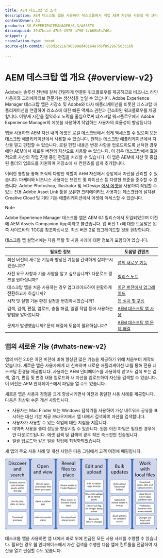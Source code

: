 ```yaml
---
title: AEM 데스크탑 앱 소개
description: AEM 데스크톱 앱을 사용하여 데스크톱에서 직접 AEM 자산을 사용할 때 크리에이티브 사용자를 위한 자산 관리 워크플로우를 최적화하는 방법을 알아봅니다.
contentOwner: AG
products: SG_EXPERIENCEMANAGER/6.3/ASSETS
discoiquuid: 39d7bcad-d7b0-4978-a790-4cb68b8a7d6a
snippet: y
translation-type: tm+mt
source-git-commit: 850d2c21a796599ed40164e7d6f892967563c16b

---
```



# AEM 데스크탑 앱 개요 {#overview-v2}

Adobe는 솔루션 전반에 걸쳐 긴밀하게 연결된 워크플로우를 제공하므로 비즈니스 라인 사용자와 크리에이티브 전문가는 생산성을 높일 수 있습니다. Adobe Experience Manager 데스크탑 앱은 저장소 및 Adobe와 타사 애플리케이션을 비롯한 데스크탑 애플리케이션을 연결하여 리소스에 대한 빠른 액세스 권한과 간소화된 워크플로우를 제공합니다. 이렇게 시간을 절약하고 노력을 줄임으로써 데스크탑 워크플로우에서 Adobe Experience Manager의 에셋을 사용하여 작업하는 사용자의 효율성이 향상됩니다.

앱을 사용하면 AEM 자산 내의 에셋은 로컬 데스크탑에서 쉽게 액세스할 수 있으며 모든 데스크탑 애플리케이션에서 사용할 수 있습니다. 원하는 데스크탑 애플리케이션에서 자산을 열고 편집할 수 있습니다. 로컬 편집 내용은 변경 사항을 업로드하도록 선택한 경우에만 AEM에서 새로운 버전의 자산으로 사용할 수 있습니다. 이 경우 데스크탑에서 효율적으로 자산의 작업 진행 중인 편집을 처리할 수 있습니다. 이 앱은 AEM에 자산 및 중첩된 폴더의 업로드를 지원하여 저장소에 새 컨텐츠를 쉽게 추가합니다.

이러한 통합을 통해 조직의 다양한 역할이 AEM 자산에서 중앙에서 자산을 관리할 수 있습니다. 마케터와 비즈니스 사용자는 브랜드 및 라이선스 등 다양한 표준을 준수할 수 있습니다. Adobe Photoshop, Illustrator 및 InDesign [에서 에셋을](https://www.adobe.com/marketing/experience-manager-assets/adobe-asset-link.html) 사용하여 작업할 수 있는 전용 Adobe Asset Link 툴을 보유한 크리에이티브 사용자는 데스크탑에 설치된 Creative Cloud 및 기타 기본 애플리케이션에서 에셋에 액세스할 수 있습니다.

>[!NOTE]
>
>Adobe Experience Manager 데스크톱 앱은 AEM 6.1 릴리스에서 도입되었으며 이전에 AEM Assets Companion App이라고 불렀습니다. 앱 버전 1.x에 대한 도움말은 왼쪽 사이드바의 TOC를 참조하십시오. 최신 버전 2로 업그레이드할 것을 권장합니다.

데스크톱 앱 설명서에는 다음 역할 및 사용 사례에 대한 정보가 포함되어 있습니다.

| 필요한 정보 | 도움말 컨텐츠 |
|-------------------------------------------------------------------------------------------------------|------------------------------------------------------------|
| 최신 버전의 새로운 기능과 향상된 기능을 간략하게 살펴보시겠습니까? | [앱의 새로운 기능](#whats-new-v2) |
| 사전 요구 사항과 기술 사양을 알고 싶으십니까? 다운로드 링크를 원하십니까? | [릴리스 노트](release-notes.md) |
| 데스크탑 앱을 처음 사용하는 경우 업그레이드하여 원활하게 전환하고자 하십니까? | [이전 버전에서 업그레이드](install-upgrade.md#upgrade-from-previous-version) |
| 시작 및 실행 기본 환경 설정을 변경하시겠습니까? | [앱 설치 및 구성](install-upgrade.md) |
| 검색, 검색, 편집, 업로드, 충돌 해결, 일괄 작업 등에 사용하는 방법을 알아봅니다. | [AEM 데스크탑 앱 사용](using.md) |
| 문제가 발생했습니까? 문제 해결에 도움이 필요하십니까? | [AEM 데스크탑 앱 문제 해결](troubleshoot.md) |

## 앱의 새로운 기능 {#whats-new-v2}

앱의 버전 2.0은 이전 버전에 비해 향상된 많은 기능을 제공하기 위해 처음부터 제작되었습니다. 새로운 앱은 사용자에게 더 친숙하며 새로운 애플리케이션 UI를 통해 전용 데스크탑 환경을 제공합니다. 사용자는 AEM 인터페이스를 사용하지 않고도 검색 또는 검색, 열기, 편집 및 변경 내용 업로드와 새 자산을 업로드하여 자산을 검색할 수 있습니다. 이 버전은 AEM 인터페이스에서 파일을 열 수도 있습니다.

새로운 앱은 사용자 경험을 크게 향상시키면서 이전과 동일한 사용 사례를 제공합니다. 다음은 최상위 수준 개선 사항입니다.

* 사용자는 Mac Finder 또는 Windows 탐색기를 사용하여 가상 네트워크 공유를 표시하는 대신 기본 제공 브라우저에서 앱 내에서 검색하여 자산을 검색합니다.
* 사용자가 사용할 수 있는 작업에 대한 지침을 지웁니다.
* 대역폭 사용을 줄여 성능을 향상시킬 수 있습니다. 원본 이진 파일은 필요한 경우에만 다운로드됩니다. 에셋 검색 및 검색의 경우 작은 축소판만 전송됩니다.
* 일괄 업로드와 같은 일괄 작업에 최적화되었습니다.

새 앱의 주요 사용 사례 및 개선 사항은 다음 그림에서 고객 여정에 매핑됩니다.

![AEM 데스크탑 앱의 새로운 기능](assets/do-not-localize/whats-new-desktop-app-v2.png)

데스크톱 앱을 사용하면 앱 내에서 바로 위에 언급된 모든 사용 사례를 수행할 수 있습니다. 필요한 경우 웹 인터페이스에서 자산 검색을 수행한 다음 앱에 컨트롤을 전달하여 자산을 열고 편집할 수도 있습니다.
